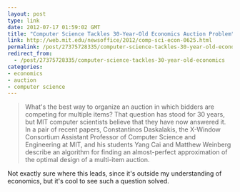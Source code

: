 ```yaml
---
layout: post
type: link
date: 2012-07-17 01:59:02 GMT
title: "Computer Science Tackles 30-Year-Old Economics Auction Problem"
link: http://web.mit.edu/newsoffice/2012/comp-sci-econ-0625.html
permalink: /post/27375728335/computer-science-tackles-30-year-old-economics
redirect_from: 
  - /post/27375728335/computer-science-tackles-30-year-old-economics
categories:
- economics
- auction
- computer science
---
```

<blockquote>What's the best way to organize an auction in which bidders are competing for multiple items? That question has stood for 30 years, but MIT computer scientists believe that they have now answered it. In a pair of recent papers, Constantinos Daskalakis, the X-Window Consortium Assistant Professor of Computer Science and Engineering at MIT, and his students Yang Cai and Matthew Weinberg describe an algorithm for finding an almost-perfect approximation of the optimal design of a multi-item auction.</blockquote>
<p>Not exactly sure where this leads, since it's outside my understanding of economics, but it's cool to see such a question solved.</p>